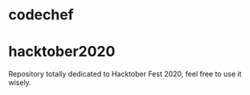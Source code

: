 # codechef
# hacktober2020
Repository totally dedicated to Hacktober Fest 2020, feel free to use it wisely.
